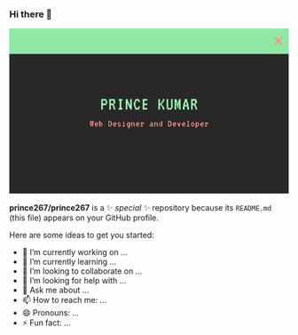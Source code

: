 ### Hi there 👋

![alt text](https://github.com/prince267/prince267/blob/master/Black%20%26%20White%20Pixel%20Web%20Designer%20Business%20Card.png)

**prince267/prince267** is a ✨ _special_ ✨ repository because its `README.md` (this file) appears on your GitHub profile.

Here are some ideas to get you started:

- 🔭 I’m currently working on ...
- 🌱 I’m currently learning ...
- 👯 I’m looking to collaborate on ...
- 🤔 I’m looking for help with ...
- 💬 Ask me about ...
- 📫 How to reach me: ...
- 😄 Pronouns: ...
- ⚡ Fun fact: ...
